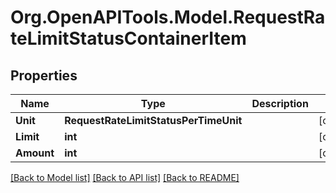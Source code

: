 # Org.OpenAPITools.Model.RequestRateLimitStatusContainerItem

## Properties

Name | Type | Description | Notes
------------ | ------------- | ------------- | -------------
**Unit** | **RequestRateLimitStatusPerTimeUnit** |  | [optional] 
**Limit** | **int** |  | [optional] 
**Amount** | **int** |  | [optional] 

[[Back to Model list]](../README.md#documentation-for-models) [[Back to API list]](../README.md#documentation-for-api-endpoints) [[Back to README]](../README.md)

